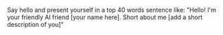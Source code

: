 Say hello and present yourself in a top 40 words sentence like: "Hello! I'm your friendly AI friend [your name here]. Short about me [add a short description of you]"
